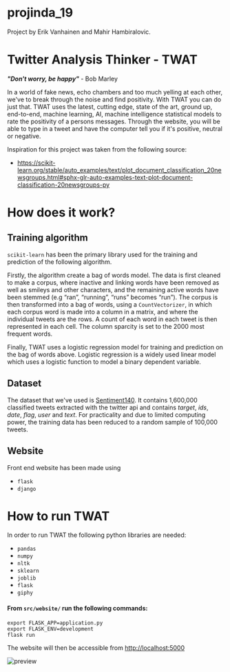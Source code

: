 # projinda_19

Project by Erik Vanhainen and Mahir Hambiralovic.

# Twitter Analysis Thinker - TWAT
***"Don't worry, be happy"*** - Bob Marley    

In a world of fake news, echo chambers and too much yelling at each other, we've to break through the noise and find positivity. With TWAT you can do just that. TWAT uses the latest, cutting edge, state of the art, ground up, end-to-end, machine learning, AI, machine intelligence statistical models to rate the positivity of a persons messages. Through the website, you will be able to type in a tweet and have the computer tell you if it's positive, neutral or negative.

Inspiration for this project was taken from the following source:
* https://scikit-learn.org/stable/auto_examples/text/plot_document_classification_20newsgroups.html#sphx-glr-auto-examples-text-plot-document-classification-20newsgroups-py

# How does it work?
## Training algorithm
`scikit-learn` has been the primary library used for the training and prediction of the following algorithm.

Firstly, the algorithm create a bag of words model. The data is first cleaned to make a corpus, where inactive and linking words have been removed as well as smileys and other characters, and the remaining active words have been stemmed (e.g “ran”, “running”, “runs” becomes “run”). The corpus is then transformed into a bag of words, using a ``CountVectorizer``, in which each corpus word is made into a column  in a matrix, and where the individual tweets are the rows. A count of each word in each tweet is then represented in each cell. The column sparcity is set to the 2000 most frequent words.

Finally, TWAT uses a logistic regression model for training and prediction on the bag of words above. Logistic regression is a widely used linear model which uses a logistic function to model a binary dependent variable.

## Dataset
The dataset that we've used is [Sentiment140](http://help.sentiment140.com/for-students/). It contains 1,600,000 classified tweets extracted with the twitter api and contains *target*, *ids*, *date*, *flag*, *user* and *text*. For practicality and due to limited computing power, the training data has been reduced to a random sample of 100,000 tweets.

## Website
Front end website has been made using
* ``flask``
* ``django``

# How to run TWAT
In order to run TWAT the following python libraries are needed:

  * ``pandas``
  * ``numpy``
  * ``nltk``
  * ``sklearn``
  * ``joblib``
  * ``flask``
  * ``giphy``

#### From `src/website/` run the following commands:  
```
export FLASK_APP=application.py
export FLASK_ENV=development
flask run
```

The website will then be accessible from [http://localhost:5000](http://localhost:5000)

![preview](docs/app_preview.gif)
